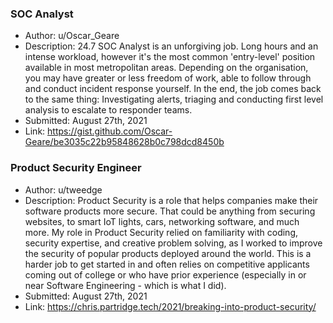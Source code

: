 ### SOC Analyst

* Author: u/Oscar_Geare
* Description: 24.7 SOC Analyst is an unforgiving job. Long hours and an intense workload, however it's the most common 'entry-level' position available in most metropolitan areas. Depending on the organisation, you may have greater or less freedom of work, able to follow through and conduct incident response yourself. In the end, the job comes back to the same thing: Investigating alerts, triaging and conducting first level analysis to escalate to responder teams.
* Submitted: August 27th, 2021
* Link: https://gist.github.com/Oscar-Geare/be3035c22b95848628b0c798dcd8450b

### Product Security Engineer

* Author: u/tweedge
* Description: Product Security is a role that helps companies make their software products more secure. That could be anything from securing websites, to smart IoT lights, cars, networking software, and much more. My role in Product Security relied on familiarity with coding, security expertise, and creative problem solving, as I worked to improve the security of popular products deployed around the world. This is a harder job to get started in and often relies on competitive applicants coming out of college or who have prior experience (especially in or near Software Engineering - which is what I did).
* Submitted: August 27th, 2021
* Link: https://chris.partridge.tech/2021/breaking-into-product-security/
